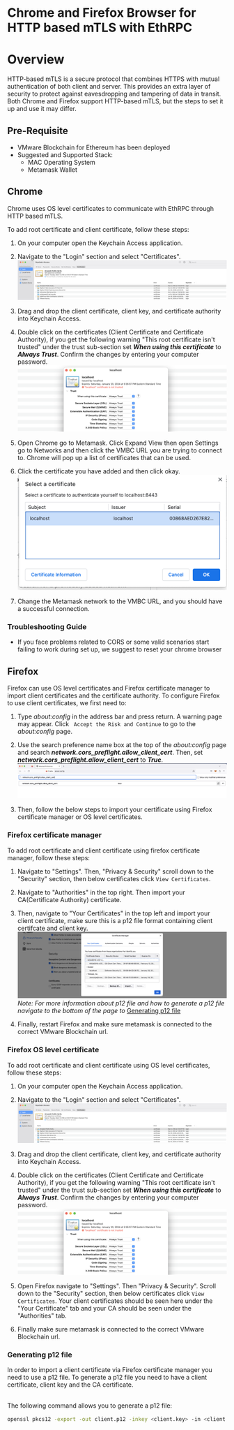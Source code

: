 #  Chrome and Firefox Browser for HTTP based mTLS with EthRPC

# Overview

HTTP-based mTLS is a secure protocol that combines HTTPS with mutual authentication of both client and server. This provides an extra layer of security to protect against eavesdropping and tampering of data in transit. Both Chrome and Firefox support HTTP-based mTLS, but the steps to set it up and use it may differ.

## Pre-Requisite

- VMware Blockchain for Ethereum has been deployed
- Suggested and Supported Stack:
  - MAC Operating System
  - Metamask Wallet

## Chrome

Chrome uses OS level certificates to communicate with EthRPC through HTTP based mTLS.

To add root certificate and client certificate, follow these steps:

1. On your computer open the Keychain Access application.
2. Navigate to the "Login" section and select "Certificates".
<br> ![Keychain](assets/Keychain.png)

3. Drag and drop the client certificate, client key, and certificate authority into Keychain Access.
4. Double click on the certificates (Client Certificate and Certificate Authority), if you get the following warning "This root certificate isn't trusted" under the trust sub-section set ***When using this certificate*** to ***Always Trust***. Confirm the changes by entering your computer password.
<br> ![Certificate](assets/Keychain_certificate.png)
5. Open Chrome go to Metamask. Click Expand View then open Settings go to Networks and then click the VMBC URL you are trying to connect to. Chrome will pop up a list of certificates that can be used.
6. Click the certificate you have added and then click okay.
<br> ![Chrome](assets/Chrome_select_certificate.png)

7. Change the Metamask network to the VMBC URL, and you should have a successful connection.

### Troubleshooting Guide
- If you face problems related to CORS or some valid scenarios start failing to work during set up, we suggest to reset your chrome browser

## Firefox

Firefox can use OS level certificates and Firefox certificate manager to import client certificates and the certificate authority.
To configure Firefox to use client certificates, we first need to:

1. Type *about:config* in the address bar and press return. A warning page may appear. Click ``` Accept the Risk and Continue``` to go to the *about:config* page.
2. Use the search preference name box at the top of the *about:config* page and search ***network.cors_preflight.allow_client_cert***. Then, set ***network.cors_preflight.allow_client_cert*** to ***True***.
<br> ![Certificate](assets/Allow_client_certificate.png)

3. Then, follow the below steps to import your certificate using Firefox certificate manager or OS level certificates.

### Firefox certificate manager

To add root certificate and client certificate using firefox certificate manager, follow these steps:

1. Navigate to "Settings". Then, "Privacy & Security" scroll down to the "Security" section, then below certificates click ```View Certificates```.

2. Navigate to "Authorities" in the top right. Then import your CA(Certificate Authority) certificate.
3. Then, navigate to "Your Certificates" in the top left and import your client certificate, make sure this is a p12 file format containing client certifcate and client key. 
<br> ![Certificate Manager](assets/Certificate_manager.png)
<br> *Note: For more information about p12 file and how to generate a p12 file navigate to the bottom of the page to* [Generating p12 file](#generating-p12-file)

4. Finally, restart Firefox and make sure metamask is connected to the correct VMware Blockchain url.

### Firefox OS level certificate

To add root certificate and client certificate using OS level certificates, follow these steps:

1. On your computer open the Keychain Access application.
2. Navigate to the "Login" section and select "Certificates".
<br> ![Keychain](assets/Keychain.png)

3. Drag and drop the client certificate, client key, and certificate authority into Keychain Access.
4. Double click on the certificates (Client Certificate and Certificate Authority), if you get the following warning "This root certificate isn't trusted" under the trust sub-section set ***When using this certificate*** to ***Always Trust***. Confirm the changes by entering your computer password.
<br> ![Certificate](assets/Keychain_certificate.png)

5. Open Firefox navigate to "Settings". Then "Privacy & Security". Scroll down to the "Security" section, then below certificates click ```View Certificates```. Your client certificates should be seen here under the "Your Certificate" tab and your CA should be seen under the "Authorities" tab.
6. Finally make sure metamask is connected to the correct VMware Blockchain url.


### Generating p12 file

In order to import a client certificate via Firefox certificate manager you need to use a p12 file. To generate a p12 file you need to have a client certificate, client key and the CA certificate. 

<br>The following command allows you to generate a p12 file:

```sh
openssl pkcs12 -export -out client.p12 -inkey <client.key> -in <client.crt> -certfile <ca.crt>
```